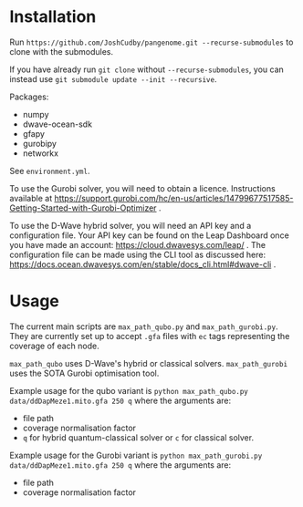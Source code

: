 # Installation

Run `https://github.com/JoshCudby/pangenome.git --recurse-submodules` to clone with the submodules.

If you have already run `git clone` without `--recurse-submodules`, you can instead use `git submodule update --init --recursive`.

Packages:
- numpy
- dwave-ocean-sdk
- gfapy
- gurobipy
- networkx

See `environment.yml`.

To use the Gurobi solver, you will need to obtain a licence. Instructions available at https://support.gurobi.com/hc/en-us/articles/14799677517585-Getting-Started-with-Gurobi-Optimizer .

To use the D-Wave hybrid solver, you will need an API key and a configuration file. Your API key can be found on the Leap Dashboard once you have made an account: https://cloud.dwavesys.com/leap/ . The configuration file can be made using the CLI tool as discussed here: https://docs.ocean.dwavesys.com/en/stable/docs_cli.html#dwave-cli . 

# Usage

The current main scripts are `max_path_qubo.py` and `max_path_gurobi.py`.
They are currently set up to accept `.gfa` files with `ec` tags representing the coverage of each node.

`max_path_qubo` uses D-Wave's hybrid or classical solvers. `max_path_gurobi` uses the SOTA Gurobi optimisation tool.

Example usage for the qubo variant is `python max_path_qubo.py data/ddDapMeze1.mito.gfa 250 q` where the arguments are:
- file path
- coverage normalisation factor
- `q` for hybrid quantum-classical solver or `c` for classical solver.

Example usage for the Gurobi variant is `python max_path_gurobi.py data/ddDapMeze1.mito.gfa 250 q` where the arguments are:
- file path
- coverage normalisation factor

